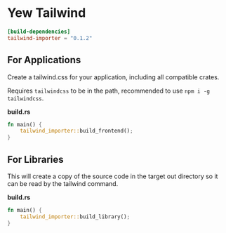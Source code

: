 # Yew Tailwind

```toml
[build-dependencies]
tailwind-importer = "0.1.2"
```

## For Applications

Create a tailwind.css for your application, including all compatible crates.

Requires `tailwindcss` to be in the path, recommended to use `npm i -g tailwindcss`.

**build.rs**
```rust
fn main() {
    tailwind_importer::build_frontend();
}
```

## For Libraries

This will create a copy of the source code in the target out directory so it can be read by the tailwind command.

**build.rs**
```rust
fn main() {
    tailwind_importer::build_library();
}
```
